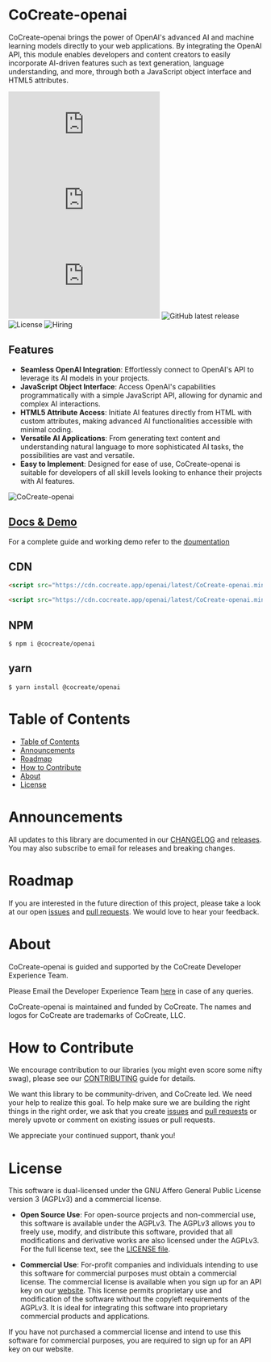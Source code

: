 # CoCreate-openai

CoCreate-openai brings the power of OpenAI's advanced AI and machine learning models directly to your web applications. By integrating the OpenAI API, this module enables developers and content creators to easily incorporate AI-driven features such as text generation, language understanding, and more, through both a JavaScript object interface and HTML5 attributes.

![minified](https://img.badgesize.io/https://cdn.cocreate.app/openai/latest/CoCreate-openai.min.js?style=flat-square&label=minified&color=orange)
![gzip](https://img.badgesize.io/https://cdn.cocreate.app/openai/latest/CoCreate-openai.min.js?compression=gzip&style=flat-square&label=gzip&color=yellow)
![brotli](https://img.badgesize.io/https://cdn.cocreate.app/openai/latest/CoCreate-openai.min.js?compression=brotli&style=flat-square&label=brotli)
![GitHub latest release](https://img.shields.io/github/v/release/CoCreate-app/CoCreate-openai?style=flat-square)
![License](https://img.shields.io/github/license/CoCreate-app/CoCreate-openai?style=flat-square)
![Hiring](https://img.shields.io/static/v1?style=flat-square&label=&message=Hiring&color=blueviolet)

## Features

-   **Seamless OpenAI Integration**: Effortlessly connect to OpenAI's API to leverage its AI models in your projects.
-   **JavaScript Object Interface**: Access OpenAI's capabilities programmatically with a simple JavaScript API, allowing for dynamic and complex AI interactions.
-   **HTML5 Attribute Access**: Initiate AI features directly from HTML with custom attributes, making advanced AI functionalities accessible with minimal coding.
-   **Versatile AI Applications**: From generating text content and understanding natural language to more sophisticated AI tasks, the possibilities are vast and versatile.
-   **Easy to Implement**: Designed for ease of use, CoCreate-openai is suitable for developers of all skill levels looking to enhance their projects with AI features.

![CoCreate-openai](https://cdn.cocreate.app/docs/CoCreate-openai.gif)

## [Docs & Demo](https://cocreate.app/docs/openai)

For a complete guide and working demo refer to the [doumentation](https://cocreate.app/docs/openai)

## CDN

```html
<script src="https://cdn.cocreate.app/openai/latest/CoCreate-openai.min.js"></script>
```

```html
<script src="https://cdn.cocreate.app/openai/latest/CoCreate-openai.min.css"></script>
```

## NPM

```shell
$ npm i @cocreate/openai
```

## yarn

```shell
$ yarn install @cocreate/openai
```

# Table of Contents

-   [Table of Contents](#table-of-contents)
-   [Announcements](#announcements)
-   [Roadmap](#roadmap)
-   [How to Contribute](#how-to-contribute)
-   [About](#about)
-   [License](#license)

<a name="announcements"></a>

# Announcements

All updates to this library are documented in our [CHANGELOG](https://github.com/CoCreate-app/CoCreate-openai/blob/master/CHANGELOG.md) and [releases](https://github.com/CoCreate-app/CoCreate-openai/releases). You may also subscribe to email for releases and breaking changes.

<a name="roadmap"></a>

# Roadmap

If you are interested in the future direction of this project, please take a look at our open [issues](https://github.com/CoCreate-app/CoCreate-openai/issues) and [pull requests](https://github.com/CoCreate-app/CoCreate-openai/pulls). We would love to hear your feedback.

<a name="about"></a>

# About

CoCreate-openai is guided and supported by the CoCreate Developer Experience Team.

Please Email the Developer Experience Team [here](mailto:develop@cocreate.app) in case of any queries.

CoCreate-openai is maintained and funded by CoCreate. The names and logos for CoCreate are trademarks of CoCreate, LLC.

<a name="contribute"></a>

# How to Contribute

We encourage contribution to our libraries (you might even score some nifty swag), please see our [CONTRIBUTING](https://github.com/CoCreate-app/CoCreate-openai/blob/master/CONTRIBUTING.md) guide for details.

We want this library to be community-driven, and CoCreate led. We need your help to realize this goal. To help make sure we are building the right things in the right order, we ask that you create [issues](https://github.com/CoCreate-app/CoCreate-openai/issues) and [pull requests](https://github.com/CoCreate-app/CoCreate-openai/pulls) or merely upvote or comment on existing issues or pull requests.

We appreciate your continued support, thank you!

<a name="license"></a>

# License

This software is dual-licensed under the GNU Affero General Public License version 3 (AGPLv3) and a commercial license.

-   **Open Source Use**: For open-source projects and non-commercial use, this software is available under the AGPLv3. The AGPLv3 allows you to freely use, modify, and distribute this software, provided that all modifications and derivative works are also licensed under the AGPLv3. For the full license text, see the [LICENSE file](https://github.com/CoCreate-app/CoCreate-openai/blob/master/LICENSE).

-   **Commercial Use**: For-profit companies and individuals intending to use this software for commercial purposes must obtain a commercial license. The commercial license is available when you sign up for an API key on our [website](https://cocreate.app). This license permits proprietary use and modification of the software without the copyleft requirements of the AGPLv3. It is ideal for integrating this software into proprietary commercial products and applications.

If you have not purchased a commercial license and intend to use this software for commercial purposes, you are required to sign up for an API key on our website.
